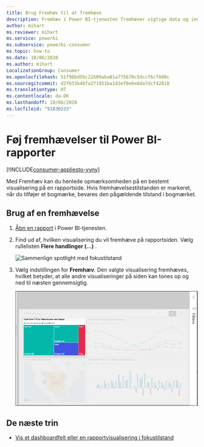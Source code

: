 ```yaml
---
title: Brug Fremhæv til at fremhæve
description: Fremhæv i Power BI-tjenesten fremhæver vigtige data og indsigt.
author: mihart
ms.reviewer: mihart
ms.service: powerbi
ms.subservice: powerbi-consumer
ms.topic: how-to
ms.date: 10/06/2020
ms.author: mihart
LocalizationGroup: Consumer
ms.openlocfilehash: 51f98bd5bc22609aba01a775678c5dccf6cf0d0c
ms.sourcegitcommit: d2f633b4bfa271051ba1d2ef0e6e8da7dcf42818
ms.translationtype: HT
ms.contentlocale: da-DK
ms.lasthandoff: 10/08/2020
ms.locfileid: "91830233"
---
```

# <a name="add-spotlights-to-power-bi-reports"></a>Føj fremhævelser til Power BI-rapporter

[!INCLUDE[consumer-appliesto-yyny](../includes/consumer-appliesto-yyny.md)]

Med Fremhæv kan du henlede opmærksomheden på en bestemt visualisering på en rapportside.  Hvis fremhævelsestilstanden er markeret, når du tilføjer et bogmærke, bevares den pågældende tilstand i bogmærket.

## <a name="add-a-spotlight"></a>Brug af en fremhævelse

1. [Åbn en rapport](end-user-report-open.md) i Power BI-tjenesten.

2. Find ud af, hvilken visualisering du vil fremhæve på rapportsiden. Vælg rullelisten **Flere handlinger (...)** .  

    ![Sammenlign spotlight med fokustilstand](media/end-user-spotlight/power-bi-spotlight.png)

3. Vælg indstillingen for **Fremhæv**. Den valgte visualisering fremhæves, hvilket betyder, at alle andre visualiseringer på siden kan tones op og ned til næsten gennemsigtig. 

    ![Spotlighttilstand](media/end-user-spotlight/power-bi-spotlighted-treemap.png)



## <a name="next-steps"></a>De næste trin

* [Vis et dashboardfelt eller en rapportvisualisering i fokustilstand](end-user-focus.md)

